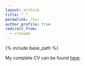 ```yaml
---
layout: archive
title: " "
permalink: /cv/
author_profile: true
redirect_from:
  - /resume
---
```


{% include base_path %}

My complete CV can be found [here](https://galvinlai.github.io/files/Curriculum_Vitae_Lai.pdf).

<!---
Education
======
* Apr. 2021 -- present: Ph.D. student, University of Tsukuba, Ibaraki, Japan.
  * Graduate School of Systems and Information Engineering
* Apr. 2019 -- Mar. 2021: Master of Science in Policy and Planning Sciences, University of Tsukuba, Ibaraki, Japan.
  * Graduate School of Systems and Information Engineering
* Jul. 2017 -- Mar. 2019: Preparing for entering Graduate School in Japan. ARC Tokyo Japanese Language School, Tokyo, Japan.
  * Graduate School Preparation Class
* Sep. 2013 -- Jun. 2017: Bachelor of Management, Dongbei University of Finance and Economics, Dalian, China.
  * School of Business Administration

Grants and fellowship
======
  - Sep. 2021 -- present: Research fellowship from [Support for Pioneering Research Initiated by the Next Generation (SPRING)](https://www.jst.go.jp/jisedai/index.html)

Skills
======
  - JLPT N1 (134) Dec. 2016.
  - Programming Skill: Matlab, Python.
  - Latex

Teaching
======
I will be a teaching assistant for:
 - FH61141 [Society and Optimization](https://kdb.tsukuba.ac.jp/syllabi/2023/FH61141/jpn/0), 2023 Fall.

I was a teaching assistant for:
 - FH35012 [Problem Identification and Resolution](https://kdb.tsukuba.ac.jp/syllabi/2023/FH35012/jpn/0), 2022 Fall.
 - FH61141 [Society and Optimization](https://kdb.tsukuba.ac.jp/syllabi/2023/FH61141/jpn/0), 2022 Fall.
 - 0AL5100 [Supply Chain Management](https://kdb.tsukuba.ac.jp/syllabi/2021/0AL5100/jpn/0), 2021 Fall.

I was hired as a subject tutor to support research students preparing for [the MPPS and MSE entrance exams](https://www.sk.tsukuba.ac.jp/PPS/en/ap/).
 - "Linear Algebra" for entrance exams in Aug. 2021.
 - "Calculus" for entrance exams in Dec. 2019.
 - "Calculus" for entrance exams in Aug. 2019.

--->









